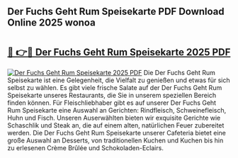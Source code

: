 ## Der Fuchs Geht Rum Speisekarte PDF Download Online 2025 wonoa

# <h2><a href="http://gc77ld2.nevu.top/?p=Der+Fuchs+Geht+Rum+Speisekarte">🔗 👉🔴 Der Fuchs Geht Rum Speisekarte 2025 PDF</a></h2>

[![Der Fuchs Geht Rum Speisekarte 2025 PDF](https://i.imgur.com/dBaPXMq.png)](http://gc77ld2.nevu.top/?p=Der+Fuchs+Geht+Rum+Speisekarte)
Die Der Fuchs Geht Rum Speisekarte ist eine Gelegenheit, die Vielfalt zu genießen und etwas für sich selbst zu wählen. Es gibt viele frische Salate auf der Der Fuchs Geht Rum Speisekarte unseres Restaurants, die Sie in unserem speziellen Bereich finden können. Für Fleischliebhaber gibt es auf unserer Der Fuchs Geht Rum Speisekarte eine Auswahl an Gerichten: Rindfleisch, Schweinefleisch, Huhn und Fisch. Unseren Auserwählten bieten wir exquisite Gerichte wie Schaschlik und Steak an, die auf einem alten, natürlichen Feuer zubereitet werden. Die Der Fuchs Geht Rum Speisekarte unserer Cafeteria bietet eine große Auswahl an Desserts, von traditionellen Kuchen und Kuchen bis hin zu erlesenen Crème Brûlée und Schokoladen-Eclairs.
